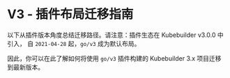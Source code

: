 # V3 - 插件布局迁移指南

以下从插件版本角度总结迁移路径。请注意：插件生态在 Kubebuilder v3.0.0 中引入，
自 `2021-04-28` 起，`go/v3` 成为默认布局。

因此，你可以在此了解如何将使用 `go/v3` 插件构建的 Kubebuilder 3.x 项目迁移到最新版本。
